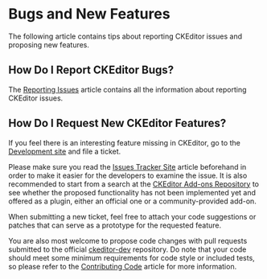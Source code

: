 <!--
Copyright (c) 2003-2017, CKSource - Frederico Knabben. All rights reserved.
For licensing, see LICENSE.md.
-->

# Bugs and New Features

The following article contains tips about reporting CKEditor issues and proposing new features.

## How Do I Report CKEditor Bugs?

The [Reporting Issues](#!/guide/dev_issues_readme) article contains all the information about reporting CKEditor issues.

## How Do I Request New CKEditor Features?

If you feel there is an interesting feature missing in CKEditor, go to the [Development site](http://dev.ckeditor.com/) and file a ticket.

Please make sure you read the [Issues Tracker Site](#!/guide/dev_issues_tracker) article beforehand in order to make it easier for the developers to examine the issue. It is also recommended to start from a search at the [CKEditor Add-ons Repository](http://ckeditor.com/addons/plugins/all) to see whether the proposed functionality has not been implemented yet and offered as a plugin, either an official one or a community-provided add-on.

When submitting a new ticket, feel free to attach your code suggestions or patches that can serve as a prototype for the requested feature.

You are also most welcome to propose code changes with pull requests submitted to the official [ckeditor-dev](https://github.com/ckeditor/ckeditor-dev/pulls) repository. Do note that your code should meet some minimum requirements for code style or included tests, so please refer to the [Contributing Code](#!/guide/dev_contributing_code) article for more information.
